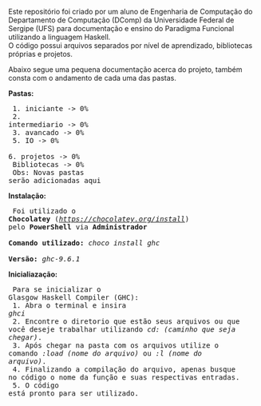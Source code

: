 Este repositório foi criado por um aluno de Engenharia de Computação do Departamento de Computação (DComp) da Universidade Federal de Sergipe (UFS) para documentação e ensino do Paradigma Funcional utilizando a linguagem Haskell.<br>
O código possui arquivos separados por nível de aprendizado, bibliotecas próprias e projetos.

Abaixo segue uma pequena documentação acerca do projeto, também consta com o andamento de cada uma das pastas.

**Pastas:**<br>
    <pre>
    1. iniciante     -> 0%<br>
    2. intermediario -> 0%<br>
    3. avancado      -> 0%<br>
    5. IO            -> 0%<br>
    6. projetos      -> 0%<br>
    Bibliotecas      -> 0%<br>
    Obs: Novas pastas serão adicionadas aqui
    </pre>

**Instalação:**<br>
    <pre>
    Foi utilizado o **Chocolatey** (*https://chocolatey.org/install*) pelo **PowerShell** via **Administrador**<br>
    **Comando utilizado:** *choco install ghc*<br>
    **Versão:** *ghc-9.6.1*
    </pre>

**Inicialiazação:**<br>
    <pre>
    Para se inicializar o Glasgow Haskell Compiler (GHC):<br>
        1. Abra o terminal e insira *ghci*<br>
        2. Encontre o diretorio que estão seus arquivos ou que você deseje trabalhar utilizando *cd: (caminho que seja chegar)*.<br>
        3. Após chegar na pasta com os arquivos utilize o comando *:load (nome do arquivo)* ou *:l (nome do arquivo)*.<br>
        4. Finalizando a compilação do arquivo, apenas busque no código o nome da função e suas respectivas entradas.<br>
        5. O código está pronto para ser utilizado.
    </pre>
